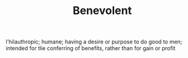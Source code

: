 ---
title: Benevolent
letter: B
permalink: "/definitions/bld-benevolent.html"
body: l'hilauthropic; humane; having a desire or purpose to do good to men; intended
  for tlie conferring of benefits, rather than for gain or profit
published_at: '2018-07-07'
source: Black's Law Dictionary 2nd Ed (1910)
layout: post
---